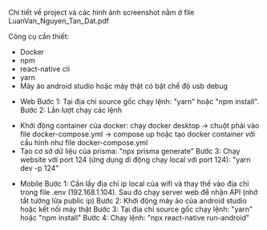 Chi tiết về project và các hình ảnh screenshot nằm ở file LuanVan_Nguyen_Tan_Dat.pdf

Công cụ cần thiết:
- Docker
- npm
- react-native cli
- yarn
- Máy ảo android studio hoặc máy thật có bật chế độ usb debug

* Web
Bước 1: Tại địa chỉ source gốc chạy lệnh: "yarn" hoặc "npm install".
Bước 2: Lần lượt chạy các lệnh
- Khởi động container của docker: chạy docker desktop -> chuột phải vào file docker-compose.yml -> compose up hoặc tạo docker container với cấu hình như file  docker-compose.yml
- Tạo cơ sở dữ liệu của prisma: "npx prisma generate" 
Bước 3: Chạy website với port 124 (ứng dụng di động chạy local với port 124): "yarn dev -p 124"
* Mobile
Bước 1: Cần lấy địa chỉ ip local của wifi và thay thế vào địa chỉ trong file .env (192.168.1.104). Sau đó chạy server web để nhận API (nhớ tắt tường lửa public ip)
Bước 2: Khởi động máy ảo của android studio hoặc kết nối máy thật
Bước 3: Tại địa chỉ source gốc chạy lệnh: "yarn" hoặc "npm install"
Bước 4: Chạy lệnh: "npx react-native run-android"
